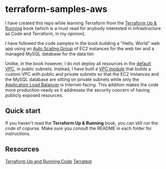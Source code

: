 # terraform-samples-aws
I have created this repo while learning Terraform from the [Terraform Up & Running](https://www.terraformupandrunning.com/) book (which is a must read for anybody interested in Infrastructure as Code and Terraform, in my opinion). 

I have followed the code samples in the book building a "Hello, World" web app using an [Auto Scaling Group](https://docs.aws.amazon.com/autoscaling/ec2/userguide/what-is-amazon-ec2-auto-scaling.html) of EC2 instances for the web tier and a managed MySQL database for the data tier. 

Unlike, in the book however, I do not deploy all resources in the [default VPC](https://docs.aws.amazon.com/vpc/latest/userguide/default-vpc.html), in public subnets. Instead, I have built a [VPC module](/modules/networking/vpc) that builds a custom VPC with public and private subnets so that the EC2 instances and the MySQL database are sitting on private subnets while only the [Application Load Balancer](https://docs.aws.amazon.com/elasticloadbalancing/latest/application/introduction.html) is Internet-facing. This addition makes the code more production-ready as it addresses the security concern of having publicly exposed resources.

## Quick start

If you haven't read the **Terraform Up & Running** book, you can still run the code of copurse. Make sure you consult the README in each folder for instructions.

## Resources
[Terraform Up and Running Code](https://github.com/brikis98/terraform-up-and-running-code)
[Terratest](https://github.com/gruntwork-io/terratest)